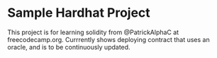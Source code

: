 # Sample Hardhat Project

This project is for learning solidity from @PatrickAlphaC at freecodecamp.org. Currrently shows deploying contract that uses an oracle, and is to be continuously updated.
